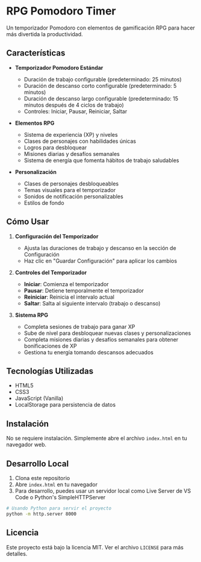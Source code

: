 # RPG Pomodoro Timer

Un temporizador Pomodoro con elementos de gamificación RPG para hacer más divertida la productividad.

## Características

- **Temporizador Pomodoro Estándar**
  - Duración de trabajo configurable (predeterminado: 25 minutos)
  - Duración de descanso corto configurable (predeterminado: 5 minutos)
  - Duración de descanso largo configurable (predeterminado: 15 minutos después de 4 ciclos de trabajo)
  - Controles: Iniciar, Pausar, Reiniciar, Saltar

- **Elementos RPG**
  - Sistema de experiencia (XP) y niveles
  - Clases de personajes con habilidades únicas
  - Logros para desbloquear
  - Misiones diarias y desafíos semanales
  - Sistema de energía que fomenta hábitos de trabajo saludables

- **Personalización**
  - Clases de personajes desbloqueables
  - Temas visuales para el temporizador
  - Sonidos de notificación personalizables
  - Estilos de fondo

## Cómo Usar

1. **Configuración del Temporizador**
   - Ajusta las duraciones de trabajo y descanso en la sección de Configuración
   - Haz clic en "Guardar Configuración" para aplicar los cambios

2. **Controles del Temporizador**
   - **Iniciar**: Comienza el temporizador
   - **Pausar**: Detiene temporalmente el temporizador
   - **Reiniciar**: Reinicia el intervalo actual
   - **Saltar**: Salta al siguiente intervalo (trabajo o descanso)

3. **Sistema RPG**
   - Completa sesiones de trabajo para ganar XP
   - Sube de nivel para desbloquear nuevas clases y personalizaciones
   - Completa misiones diarias y desafíos semanales para obtener bonificaciones de XP
   - Gestiona tu energía tomando descansos adecuados

## Tecnologías Utilizadas

- HTML5
- CSS3
- JavaScript (Vanilla)
- LocalStorage para persistencia de datos

## Instalación

No se requiere instalación. Simplemente abre el archivo `index.html` en tu navegador web.

## Desarrollo Local

1. Clona este repositorio
2. Abre `index.html` en tu navegador
3. Para desarrollo, puedes usar un servidor local como Live Server de VS Code o Python's SimpleHTTPServer

```bash
# Usando Python para servir el proyecto
python -m http.server 8000
```

## Licencia

Este proyecto está bajo la licencia MIT. Ver el archivo `LICENSE` para más detalles.
